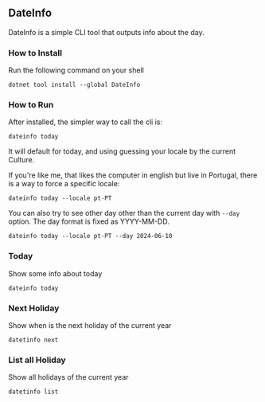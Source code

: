 ## DateInfo

DateInfo is a simple CLI tool that outputs info about the day.

### How to Install

Run the following command on your shell

```
dotnet tool install --global DateInfo
```

### How to Run

After installed, the simpler way to call the cli is:

```
dateinfo today
```

It will default for today, and using guessing your locale by the current Culture.

If you're like me, that likes the computer in english but live in Portugal, there is a way to force a specific locale:

```
dateinfo today --locale pt-PT
```

You can also try to see other day other than the current day with `--day` option. The day format is fixed as YYYY-MM-DD.

```
dateinfo today --locale pt-PT --day 2024-06-10
```

### Today

Show some info about today

```
dateinfo today
```

### Next Holiday

Show when is the next holiday of the current year

```
datetinfo next
```

### List all Holiday

Show all holidays of the current year

```
datetinfo list
```